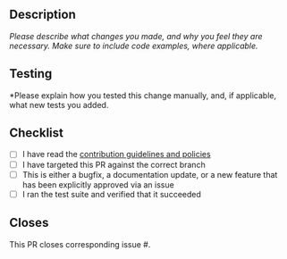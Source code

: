 ## Description

*Please describe what changes you made, and why you feel they are necessary. Make sure to include code examples, where applicable.*

## Testing

*Please explain how you tested this change manually, and, if applicable, what new tests you added.

## Checklist

* [ ] I have read the [contribution guidelines and policies](https://github.com/WLAN-Pi/.github/blob/main/docs/contributing.md)
* [ ] I have targeted this PR against the correct branch
* [ ] This is either a bugfix, a documentation update, or a new feature that has been explicitly approved via an issue
* [ ] I ran the test suite and verified that it succeeded

## Closes

This PR closes corresponding issue #.